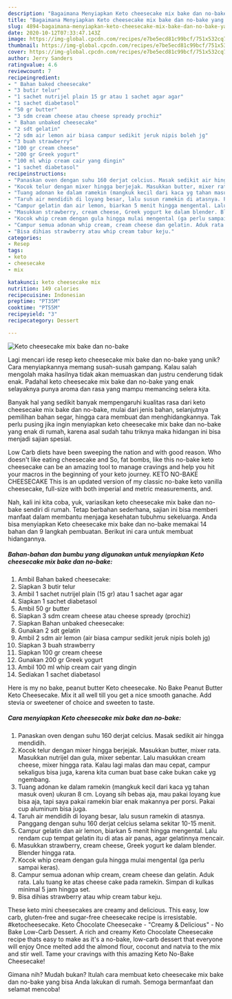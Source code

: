 ```yaml
---
description: "Bagaimana Menyiapkan Keto cheesecake mix bake dan no-bake yang Bikin Ngiler"
title: "Bagaimana Menyiapkan Keto cheesecake mix bake dan no-bake yang Bikin Ngiler"
slug: 4894-bagaimana-menyiapkan-keto-cheesecake-mix-bake-dan-no-bake-yang-bikin-ngiler
date: 2020-10-12T07:33:47.143Z
image: https://img-global.cpcdn.com/recipes/e7be5ecd81c99bcf/751x532cq70/keto-cheesecake-mix-bake-dan-no-bake-foto-resep-utama.jpg
thumbnail: https://img-global.cpcdn.com/recipes/e7be5ecd81c99bcf/751x532cq70/keto-cheesecake-mix-bake-dan-no-bake-foto-resep-utama.jpg
cover: https://img-global.cpcdn.com/recipes/e7be5ecd81c99bcf/751x532cq70/keto-cheesecake-mix-bake-dan-no-bake-foto-resep-utama.jpg
author: Jerry Sanders
ratingvalue: 4.6
reviewcount: 7
recipeingredient:
- " Bahan baked cheesecake"
- "3 butir telur"
- "1 sachet nutrijel plain 15 gr atau 1 sachet agar agar"
- "1 sachet diabetasol"
- "50 gr butter"
- "3 sdm cream cheese atau cheese spready prochiz"
- " Bahan unbaked cheesecake"
- "2 sdt gelatin"
- "2 sdm air lemon air biasa campur sedikit jeruk nipis boleh jg"
- "3 buah strawberry"
- "100 gr cream cheese"
- "200 gr Greek yogurt"
- "100 ml whip cream cair yang dingin"
- "1 sachet diabetasol"
recipeinstructions:
- "Panaskan oven dengan suhu 160 derjat celcius. Masak sedikit air hingga mendidih."
- "Kocok telur dengan mixer hingga berjejak. Masukkan butter, mixer rata. Masukkan nutrijel dan gula, mixer sebentar. Lalu masukkan cream cheese, mixer hingga rata. Kalau lagi malas dan mau cepat, campur sekaligus bisa juga, karena kita cuman buat base cake bukan cake yg ngembang."
- "Tuang adonan ke dalam ramekin (mangkuk kecil dari kaca yg tahan masuk oven) ukuran 8 cm. Loyang sih bebas aja, mau pakai loyang kue bisa aja, tapi saya pakai ramekin biar enak makannya per porsi. Pakai cup aluminum bisa juga."
- "Taruh air mendidih di loyang besar, lalu susun ramekin di atasnya. Panggang dengan suhu 160 derjat celcius selama sekitar 10-15 menit."
- "Campur gelatin dan air lemon, biarkan 5 menit hingga mengental. Lalu rendam cup tempat gelatin itu di atas air panas, agar gelatinnya mencair."
- "Masukkan strawberry, cream cheese, Greek yogurt ke dalam blender. Blender hingga rata."
- "Kocok whip cream dengan gula hingga mulai mengental (ga perlu sampai keras)."
- "Campur semua adonan whip cream, cream cheese dan gelatin. Aduk rata. Lalu tuang ke atas cheese cake pada ramekin. Simpan di kulkas minimal 5 jam hingga set."
- "Bisa dihias strawberry atau whip cream tabur keju."
categories:
- Resep
tags:
- keto
- cheesecake
- mix

katakunci: keto cheesecake mix 
nutrition: 149 calories
recipecuisine: Indonesian
preptime: "PT35M"
cooktime: "PT55M"
recipeyield: "3"
recipecategory: Dessert

---
```



![Keto cheesecake mix bake dan no-bake](https://img-global.cpcdn.com/recipes/e7be5ecd81c99bcf/751x532cq70/keto-cheesecake-mix-bake-dan-no-bake-foto-resep-utama.jpg)

Lagi mencari ide resep keto cheesecake mix bake dan no-bake yang unik? Cara menyiapkannya memang susah-susah gampang. Kalau salah mengolah maka hasilnya tidak akan memuaskan dan justru cenderung tidak enak. Padahal keto cheesecake mix bake dan no-bake yang enak selayaknya punya aroma dan rasa yang mampu memancing selera kita.

Banyak hal yang sedikit banyak mempengaruhi kualitas rasa dari keto cheesecake mix bake dan no-bake, mulai dari jenis bahan, selanjutnya pemilihan bahan segar, hingga cara membuat dan menghidangkannya. Tak perlu pusing jika ingin menyiapkan keto cheesecake mix bake dan no-bake yang enak di rumah, karena asal sudah tahu triknya maka hidangan ini bisa menjadi sajian spesial.

Low Carb diets have been sweeping the nation and with good reason. Who doesn&#39;t like eating cheesecake and So, fat bombs, like this no-bake keto cheesecake can be an amazing tool to manage cravings and help you hit your macros in the beginning of your keto journey. KETO NO-BAKE CHEESECAKE This is an updated version of my classic no-bake keto vanilla cheesecake, full-size with both imperial and metric measurements, and.


Nah, kali ini kita coba, yuk, variasikan keto cheesecake mix bake dan no-bake sendiri di rumah. Tetap berbahan sederhana, sajian ini bisa memberi manfaat dalam membantu menjaga kesehatan tubuhmu sekeluarga. Anda bisa menyiapkan Keto cheesecake mix bake dan no-bake memakai 14 bahan dan 9 langkah pembuatan. Berikut ini cara untuk membuat hidangannya.

<!--inarticleads1-->

##### Bahan-bahan dan bumbu yang digunakan untuk menyiapkan Keto cheesecake mix bake dan no-bake:

1. Ambil  Bahan baked cheesecake:
1. Siapkan 3 butir telur
1. Ambil 1 sachet nutrijel plain (15 gr) atau 1 sachet agar agar
1. Siapkan 1 sachet diabetasol
1. Ambil 50 gr butter
1. Siapkan 3 sdm cream cheese atau cheese spready (prochiz)
1. Siapkan  Bahan unbaked cheesecake:
1. Gunakan 2 sdt gelatin
1. Ambil 2 sdm air lemon (air biasa campur sedikit jeruk nipis boleh jg)
1. Siapkan 3 buah strawberry
1. Siapkan 100 gr cream cheese
1. Gunakan 200 gr Greek yogurt
1. Ambil 100 ml whip cream cair yang dingin
1. Sediakan 1 sachet diabetasol


Here is my no bake, peanut butter Keto cheesecake. No Bake Peanut Butter Keto Cheesecake. Mix it all well till you get a nice smooth ganache. Add stevia or sweetener of choice and sweeten to taste. 

<!--inarticleads2-->

##### Cara menyiapkan Keto cheesecake mix bake dan no-bake:

1. Panaskan oven dengan suhu 160 derjat celcius. Masak sedikit air hingga mendidih.
1. Kocok telur dengan mixer hingga berjejak. Masukkan butter, mixer rata. Masukkan nutrijel dan gula, mixer sebentar. Lalu masukkan cream cheese, mixer hingga rata. Kalau lagi malas dan mau cepat, campur sekaligus bisa juga, karena kita cuman buat base cake bukan cake yg ngembang.
1. Tuang adonan ke dalam ramekin (mangkuk kecil dari kaca yg tahan masuk oven) ukuran 8 cm. Loyang sih bebas aja, mau pakai loyang kue bisa aja, tapi saya pakai ramekin biar enak makannya per porsi. Pakai cup aluminum bisa juga.
1. Taruh air mendidih di loyang besar, lalu susun ramekin di atasnya. Panggang dengan suhu 160 derjat celcius selama sekitar 10-15 menit.
1. Campur gelatin dan air lemon, biarkan 5 menit hingga mengental. Lalu rendam cup tempat gelatin itu di atas air panas, agar gelatinnya mencair.
1. Masukkan strawberry, cream cheese, Greek yogurt ke dalam blender. Blender hingga rata.
1. Kocok whip cream dengan gula hingga mulai mengental (ga perlu sampai keras).
1. Campur semua adonan whip cream, cream cheese dan gelatin. Aduk rata. Lalu tuang ke atas cheese cake pada ramekin. Simpan di kulkas minimal 5 jam hingga set.
1. Bisa dihias strawberry atau whip cream tabur keju.


These keto mini cheesecakes are creamy and delicious. This easy, low carb, gluten-free and sugar-free cheesecake recipe is irresistable. #ketocheesecake. Keto Chocolate Cheesecake - &#34;Creamy &amp; Delicious&#34; - No Bake Low-Carb Dessert. A rich and creamy Keto Chocolate Cheesecake recipe thats easy to make as it&#39;s a no-bake, low-carb dessert that everyone will enjoy Once melted add the almond flour, coconut and natvia to the mix and stir well. Tame your cravings with this amazing Keto No-Bake Cheesecake! 

Gimana nih? Mudah bukan? Itulah cara membuat keto cheesecake mix bake dan no-bake yang bisa Anda lakukan di rumah. Semoga bermanfaat dan selamat mencoba!
